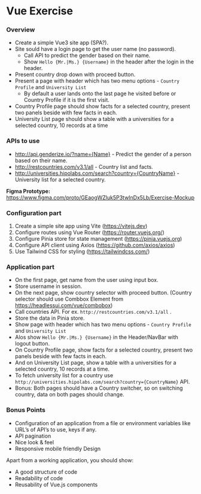 # Vue Exercise
### Overview 
* Create a simple Vue3 site app (SPA?).
* Site sould have a login page to get the user name (no password).
  * Call API to predict the gender based on their name. 
  * Show `Hello {Mr.|Ms.} {Username}` in the header after the login in the header.
* Present country drop down with proceed button.
* Present a page with header which has two menu options - `Country Profile` and `University List`
  * By default a user lands onto the last page he visited before or Country Profile if it is the first visit.
* Country Profile page should show facts for a selected country, present two panels beside with few facts in each.
* University List page should show a table with a universities for a selected country, 10 records at a time

### APIs to use
* http://api.genderize.io/?name={Name} - Predict the gender of a person based on their name.
* http://restcountries.com/v3.1/all - Country list and facts.
* http://universities.hipolabs.com/search?country={CountryName} - University list for a selected country.

**Figma Prototype:** https://www.figma.com/proto/GEaogWZluk5P3twInDx5Lb/Exercise-Mockup

### Configuration part 
1. Create a simple site app using Vite  (https://vitejs.dev)
2. Configure routes using Vue Router (https://router.vuejs.org/)
2. Configure Pinia store for state management (https://pinia.vuejs.org)
3. Configure API client using Axios (https://github.com/axios/axios)
4. Use Tailwind CSS for styling (https://tailwindcss.com/)

### Application part 
* On the first page, get name from the user using input box. 
* Store username in session. 
* On the next page, show country selector with proceed button. (Country selector should use Combbox Element from https://headlessui.com/vue/combobox)
* Call countries API. For ex. `http://restcountries.com/v3.1/all` . 
* Store the data in Pinia store. 
* Show page with header which has two menu options - `Country Profile` and `University List`
* Alos show `Hello {Mr.|Ms.} {Username}` in the Header/NavBar with logout button. 
* On Country Profile page, show facts for a selected country, present two panels beside with few facts in each.
* And on University List page, show a table with a universities for a selected country, 10 records at a time.
* To fetch university list for a country use `http://universities.hipolabs.com/search?country={CountryName}` API.
* Bonus: Both pages should have a Country switcher, so on switching country, data on both pages should change.

### Bonus Points 
* Configuration of an application from a file or environment variables like URLʼs of APIʼs to use, keys if any.
* API pagination
* Nice look & feel
* Responsive mobile friendly Design
	

Apart from a working application, you should show: 
- A good structure of code 
- Readability of code 
- Reusability of Vue.js components 


